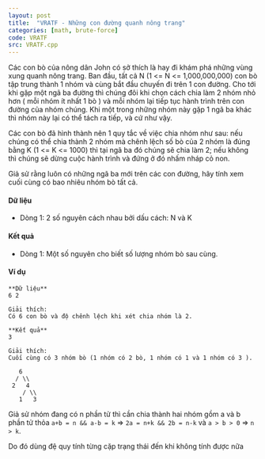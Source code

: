 ```yaml
---
layout: post
title:  "VRATF - Những con đường quanh nông trang"
categories: [math, brute-force]
code: VRATF
src: VRATF.cpp
---
```



Các con bò của nông dân John có sở thích là hay đi khám phá những vùng xung quanh nông trang. Ban đầu, tất cả N (1 <= N <= 1,000,000,000) con bò tập trung thành 1 nhóm và cùng bắt đầu chuyến đi trên 1 con đường. Cho tới khi gặp một ngã ba đường thì chúng đôi khi chọn cách chia làm 2 nhóm nhỏ hơn ( mỗi nhóm ít nhất 1 bò ) và mỗi nhóm lại tiếp tục hành trình trên con đường của nhóm chúng. Khi một trong những nhóm này gặp 1 ngã ba khác thì nhóm này lại có thể tách ra tiếp, và cứ như vậy.

Các con bò đã hình thành nên 1 quy tắc về việc chia nhóm như sau: nếu chúng có thể chia thành 2 nhóm mà chênh lệch số bò của 2 nhóm là đúng bằng K (1 <= K <= 1000) thì tại ngã ba đó chúng sẽ chia làm 2; nếu không thì chúng sẽ dừng cuộc hành trình và đứng ở đó nhấm nháp cỏ non.

Giả sử rằng luôn có những ngã ba mới trên các con đường, hãy tính xem cuối cùng có bao nhiêu nhóm bò tất cả.

#### Dữ liệu

*   Dòng 1: 2 số nguyên cách nhau bởi dấu cách: N và K

#### Kết quả

*   Dòng 1: Một số nguyên cho biết số lượng nhóm bò sau cùng.

#### Ví dụ

```
**Dữ liệu**
6 2

Giải thích:
Có 6 con bò và độ chênh lệch khi xét chia nhóm là 2.

**Kết quả**
3

Giải thích:
Cuối cùng có 3 nhóm bò (1 nhóm có 2 bò, 1 nhóm có 1 và 1 nhóm có 3 ).

   6
  / \\
 2   4
    / \\
   1   3

```

<!--more-->




Giả sử nhóm đang có n phần tử thì cần chia thành hai nhóm gồm a và b phần tử thỏa `a+b = n && a-b = k` => `2a = n+k && 2b = n-k` và `a > b > 0` => `n > k`. 

Do đó dùng đệ quy tính từng cặp trạng thái đến khi không tính được nữa
